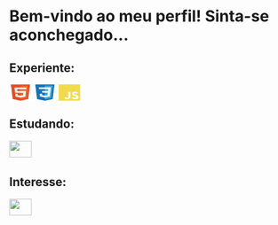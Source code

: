 # Bem-vindo ao meu perfil! Sinta-se aconchegado...

<div style="display: inline_block">
  <h2>Experiente:</h2>
<img align="center" alt="Rafa-HTML" height="30" width="40" src="https://raw.githubusercontent.com/devicons/devicon/master/icons/html5/html5-original.svg">
<img align="center" alt="Rafa-CSS" height="30" width="40" src="https://raw.githubusercontent.com/devicons/devicon/master/icons/css3/css3-original.svg">
<img align="center" alt="Rafa-Js" height="30" width="40" src="https://raw.githubusercontent.com/devicons/devicon/master/icons/javascript/javascript-plain.svg">
</div>


 <h2>Estudando:</h2>
<img height="30" width="40" src="https://cdn.jsdelivr.net/gh/devicons/devicon/icons/c/c-plain.svg" />


 <h2>Interesse:</h2>
<img  height="30" width="40" src="https://cdn.jsdelivr.net/gh/devicons/devicon/icons/swift/swift-original.svg" />




